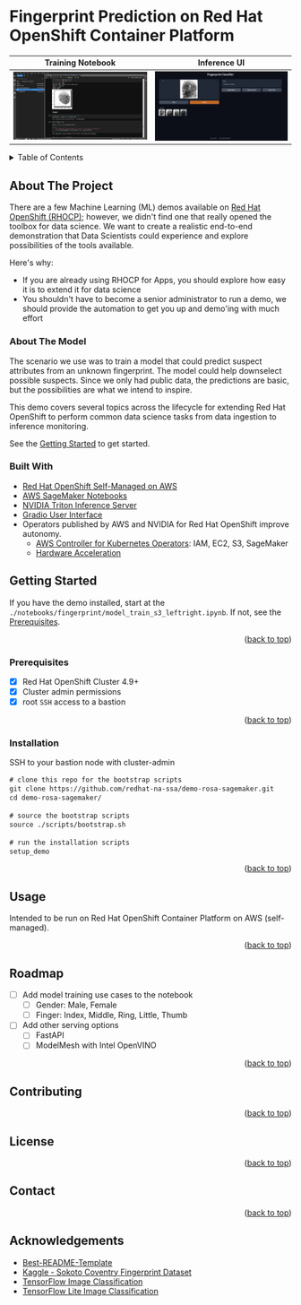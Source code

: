 # Fingerprint Prediction on Red Hat OpenShift Container Platform

<!-- Improved compatibility of back to top link: See: https://github.com/othneildrew/Best-README-Template/pull/73 -->
<a name="readme-top"></a>
<!--
*** Thank you for checking out this fingerprint prediction demonstration. If you have a suggestion
*** that would make this better, please fork the repo and create a pull request
*** or simply open an issue with the tag "enhancement".
*** Don't forget to give the project a star!
*** Thanks again! 
-->

Training Notebook             |  Inference UI
:-------------------------:|:-------------------------:
![sagemaker notebook](docs/sagemaker-notebook.png) | ![gradion fingerprint user interface](docs/gradio-fingerprint-ui.png)

<!-- TABLE OF CONTENTS -->
<details>
  <summary>Table of Contents</summary>
  <ol>
    <li>
      <a href="#about-the-project">About The Project</a>
      <ul>
        <li><a href="#about-the-model">About The Model</a></li>
        <li><a href="#built-with">Built With</a></li>
      </ul>
    </li>
    <li>
      <a href="#getting-started">Getting Started</a>
      <ul>
        <li><a href="#prerequisites">Prerequisites</a></li>
        <li><a href="#installation">Installation</a></li>
      </ul>
    </li>
    <li><a href="#usage">Usage</a></li>
    <li><a href="#roadmap">Roadmap</a></li>
    <li><a href="#contributing">Contributing</a></li>
    <li><a href="#license">License</a></li>
    <li><a href="#contact">Contact</a></li>
    <li><a href="#acknowledgments">Acknowledgments</a></li>
  </ol>
</details>

<!-- ABOUT THE PROJECT -->
## About The Project

There are a few Machine Learning (ML) demos available on [Red Hat OpenShift (RHOCP)](https://developers.redhat.com/products/red-hat-openshift-data-science/getting-started?extIdCarryOver=true&sc_cid=7013a0000038Aa7AAE); 
however, we didn't find one that really opened the toolbox for data science. 
We want to create a realistic end-to-end demonstration that Data Scientists could experience and explore possibilities of the tools available.

Here's why:
* If you are already using RHOCP for Apps, you should explore how easy it is to extend it for data science 
* You shouldn't have to become a senior administrator to run a demo, we should provide the automation to get you up and demo'ing with much effort

### About The Model
The scenario we use was to train a model that could predict suspect attributes from an unknown fingerprint. 
The model could help downselect possible suspects. Since we only had public data, the predictions are basic,
but the possibilities are what we intend to inspire.

This demo covers several topics across the lifecycle for extending Red Hat OpenShift to perform common 
data science tasks from data ingestion to inference monitoring.

See the <a href="#getting-started">Getting Started</a> to get started.

### Built With
- [Red Hat OpenShift Self-Managed on AWS](https://www.redhat.com/en/resources/self-managed-openshift-sizing-subscription-guide)
- [AWS SageMaker Notebooks](https://aws.amazon.com/pm/sagemaker/)
- [NVIDIA Triton Inference Server](https://docs.nvidia.com/launchpad/ai/classification-openshift/latest/openshift-classification-triton-overview.html)
- [Gradio User Interface](https://gradio.app/)
- Operators published by AWS and NVIDIA for Red Hat OpenShift improve autonomy.
  - [AWS Controller for Kubernetes Operators](https://operatorhub.io/?provider=%5B%22Amazon%22%5D): IAM, EC2, S3, SageMaker
  - [Hardware Acceleration](https://catalog.redhat.com/software/containers/nvidia/gpu-operator/5f9b0279ac3db90370a2128d)

<!-- GETTING STARTED -->
## Getting Started

If you have the demo installed, start at the `./notebooks/fingerprint/model_train_s3_leftright.ipynb`.
If not, see the <a href="#prerequisites">Prerequisites</a>.

<p align="right">(<a href="#readme-top">back to top</a>)</p>

### Prerequisites

- [x] Red Hat OpenShift Cluster 4.9+
- [x] Cluster admin permissions
- [x] root `SSH` access to a bastion 

<p align="right">(<a href="#readme-top">back to top</a>)</p>

### Installation

SSH to your bastion node with cluster-admin

```commandline
# clone this repo for the bootstrap scripts
git clone https://github.com/redhat-na-ssa/demo-rosa-sagemaker.git
cd demo-rosa-sagemaker/

# source the bootstrap scripts
source ./scripts/bootstrap.sh

# run the installation scripts
setup_demo
```

<p align="right">(<a href="#readme-top">back to top</a>)</p>

<!-- USAGE EXAMPLES -->
## Usage

Intended to be run on Red Hat OpenShift Container Platform on AWS (self-managed).

<p align="right">(<a href="#readme-top">back to top</a>)</p>

<!-- ROADMAP -->
## Roadmap
- [ ] Add model training use cases to the notebook
  - [ ] Gender: Male, Female
  - [ ] Finger: Index, Middle, Ring, Little, Thumb
- [ ] Add other serving options
  - [ ] FastAPI
  - [ ] ModelMesh with Intel OpenVINO

<p align="right">(<a href="#readme-top">back to top</a>)</p>

## Contributing

<p align="right">(<a href="#readme-top">back to top</a>)</p>

## License

<p align="right">(<a href="#readme-top">back to top</a>)</p>

## Contact

<p align="right">(<a href="#readme-top">back to top</a>)</p>

## Acknowledgements

- [Best-README-Template](https://github.com/othneildrew/Best-README-Template)
- [Kaggle - Sokoto Coventry Fingerprint Dataset](https://www.kaggle.com/datasets/ruizgara/socofing)
- [TensorFlow Image Classification](https://www.tensorflow.org/tutorials/images/classification#use_tensorflow_lite)
- [TensorFlow Lite Image Classification](https://www.tensorflow.org/lite/models/modify/model_maker/image_classification#simple_end-to-end_example)